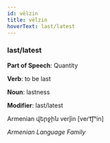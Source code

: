 ```yaml
---
id: vëlzin
title: vëlzin
hoverText: last/latest
---
```


### last/latest

**Part of Speech**: Quantity

**Verb**: to be last

**Noun**: lastness

**Modifier**: last/latest

Armenian վերջին verǰin [veɾˈt͡ʃʰin]

*Armenian Language Family*